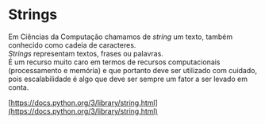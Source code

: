 # Strings

Em Ciências da Computação chamamos de *string* um texto, também conhecido como
cadeia de caracteres.  
*Strings* representam textos, frases ou palavras.  
É um recurso muito caro em termos de recursos computacionais (processamento e
memória) e que portanto deve ser utilizado com cuidado, pois escalabilidade é
algo que deve ser sempre um fator a ser levado em conta.

[https://docs.python.org/3/library/string.html](https://docs.python.org/3/library/string.html)

